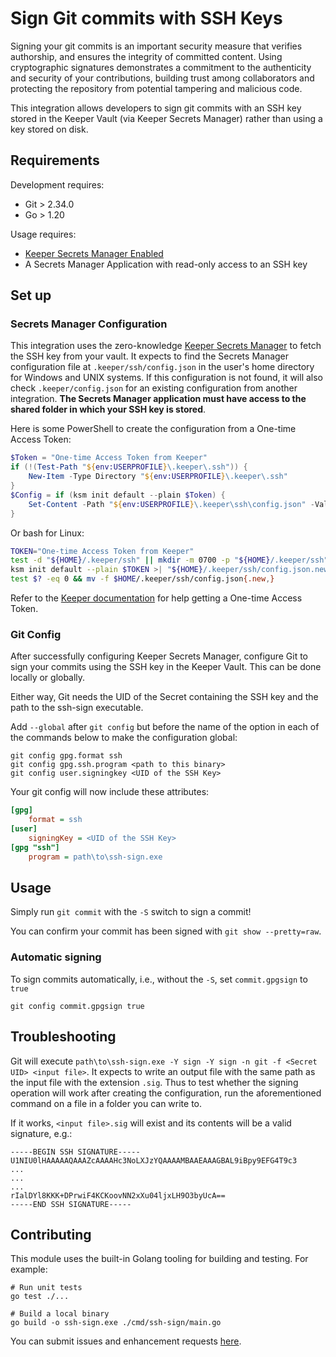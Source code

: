 # Sign Git commits with SSH Keys

Signing your git commits is an important security measure that verifies authorship, and ensures the integrity of committed content. Using cryptographic signatures demonstrates a commitment to the authenticity and security of your contributions, building trust among collaborators and protecting the repository from potential tampering and malicious code.

This integration allows developers to sign git commits with an SSH key stored in the Keeper Vault (via Keeper Secrets Manager) rather than using a key stored on disk.

## Requirements

Development requires:

- Git > 2.34.0
- Go > 1.20

Usage requires:

- [Keeper Secrets Manager Enabled](https://docs.keeper.io/secrets-manager/secrets-manager/quick-start-guide)
- A Secrets Manager Application with read-only access to an SSH key

## Set up

### Secrets Manager Configuration

This integration uses the zero-knowledge [Keeper Secrets Manager](https://docs.keeper.io/secrets-manager/secrets-manager/overview) to fetch the SSH key from your vault. It expects to find the Secrets Manager configuration file at `.keeper/ssh/config.json` in the user's home directory for Windows and UNIX systems. If this configuration is not found, it will also check `.keeper/config.json` for an existing configuration from another integration. **The Secrets Manager application must have access to the shared folder in which your SSH key is stored**.

Here is some PowerShell to create the configuration from a One-time Access Token:

```PowerShell
$Token = "One-time Access Token from Keeper"
if (!(Test-Path "${env:USERPROFILE}\.keeper\.ssh")) {
    New-Item -Type Directory "${env:USERPROFILE}\.keeper\.ssh"
}
$Config = if (ksm init default --plain $Token) {
    Set-Content -Path "${env:USERPROFILE}\.keeper\ssh\config.json" -Value $Config
}
```

Or bash for Linux:

```bash
TOKEN="One-time Access Token from Keeper"
test -d "${HOME}/.keeper/ssh" || mkdir -m 0700 -p "${HOME}/.keeper/ssh"
ksm init default --plain $TOKEN >| "${HOME}/.keeper/ssh/config.json.new"
test $? -eq 0 && mv -f $HOME/.keeper/ssh/config.json{.new,}
```

Refer to the [Keeper documentation](https://docs.keeper.io/secrets-manager/secrets-manager/about/one-time-token)
for help getting a One-time Access Token.

### Git Config

After successfully configuring Keeper Secrets Manager,
configure Git to sign your commits using the SSH key in the Keeper Vault.
This can be done locally or globally.

Either way, Git needs the UID of the Secret containing the SSH key and the path to the ssh-sign executable.

Add `--global` after `git config` but before the name of the option in each of the commands below to make the configuration global:

```shell
git config gpg.format ssh
git config gpg.ssh.program <path to this binary>
git config user.signingkey <UID of the SSH Key>
```

Your git config will now include these attributes:

```ini
[gpg]
    format = ssh
[user]
    signingKey = <UID of the SSH Key>
[gpg "ssh"]
    program = path\to\ssh-sign.exe
```

## Usage

Simply run `git commit` with the `-S` switch to sign a commit!

You can confirm your commit has been signed with `git show --pretty=raw`.

### Automatic signing

To sign commits automatically, i.e., without the `-S`, set `commit.gpgsign` to `true`

```shell
git config commit.gpgsign true
```

## Troubleshooting

Git will execute `path\to\ssh-sign.exe -Y sign -Y sign -n git -f <Secret UID> <input file>`.
It expects to write an output file with the same path as the input file with the extension `.sig`.
Thus to test whether the signing operation will work after creating the configuration,
run the aforementioned command on a file in a folder you can write to.

If it works, `<input file>.sig` will exist and its contents will be a valid signature, e.g.:

```PEM
-----BEGIN SSH SIGNATURE-----
U1NIU0lHAAAAAQAAAZcAAAAHc3NoLXJzYQAAAAMBAAEAAAGBAL9iBpy9EFG4T9c3
...
...
...
rIalDYl8KKK+DPrwiF4KCKoovNN2xXu04ljxLH9O3byUcA==
-----END SSH SIGNATURE-----
```

## Contributing

This module uses the built-in Golang tooling for building and testing. For example:

```shell
# Run unit tests
go test ./...

# Build a local binary
go build -o ssh-sign.exe ./cmd/ssh-sign/main.go
```

You can submit issues and enhancement requests [here](https://github.com/Keeper-Security/git-ssh-sign/issues).
